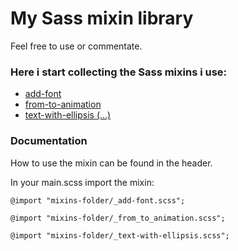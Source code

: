 # My Sass mixin library

Feel free to use or commentate.

### Here i start collecting the Sass mixins i use:

* [add-font](mixins/_add-font.scss)
* [from-to-animation](mixins/_from-to-animation.scss)
* [text-with-ellipsis (…)](mixins/_text-with-ellipsis.scss)


### Documentation

How to use the mixin can be found in the header.

In your main.scss import the mixin:

`@import "mixins-folder/_add-font.scss";`

`@import "mixins-folder/_from_to_animation.scss";`

`@import "mixins-folder/_text-with-ellipsis.scss";`
